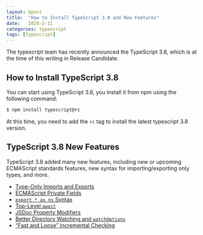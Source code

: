 ```yaml
---
layout: bpost
title:  "How to Install TypeScript 3.8 and New Features"
date:   2020-2-11
categories: typescript 
tags: [typescript]
---
```


The typescript team has recently announced the TypeScript 3.8, which is at the time of this writing in Release Candidate.

## How to Install TypeScript 3.8

You can start using TypeScript 3.8, you install it from npm using  the following command:

```bash
$ npm install typescript@rc
```

At this time, you need to add the `rc` tag to install the latest typescript 3.8 version.


## TypeScript 3.8 New Features

TypeScript 3.8 added many new features, including new or upcoming ECMAScript standards features, new syntax for importing/exporting only types, and more.

-   [Type-Only Imports and Exports](https://devblogs.microsoft.com/typescript/announcing-typescript-3-8-rc/#type-only-imports-exports)
-   [ECMAScript Private Fields](https://devblogs.microsoft.com/typescript/announcing-typescript-3-8-rc/#ecmascript-private-fields)
-   [`export * as ns`  Syntax](https://devblogs.microsoft.com/typescript/announcing-typescript-3-8-rc/#export-star-as-namespace-syntax)
-   [Top-Level  `await`](https://devblogs.microsoft.com/typescript/announcing-typescript-3-8-rc/#top-level-await)
-   [JSDoc Property Modifiers](https://devblogs.microsoft.com/typescript/announcing-typescript-3-8-rc/#jsdoc-modifiers)
-   [Better Directory Watching and  `watchOptions`](https://devblogs.microsoft.com/typescript/announcing-typescript-3-8-rc/#better-folder-watching)
-   [“Fast and Loose” Incremental Checking](https://devblogs.microsoft.com/typescript/announcing-typescript-3-8-rc/#assume-direct-dependencies)